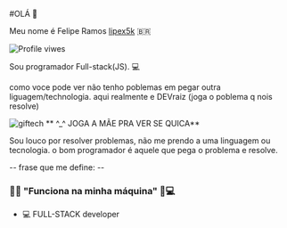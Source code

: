 #OLÁ 👋

Meu nome é Felipe Ramos [lipex5k](https://www.instagram.com/euliperb/) 🇧🇷
<p alight="left"><img src="https://komarev.com/ghpvc/?username=lipex5k&color=green" alt="Profile viwes" /></p>
Sou programador Full-stack(JS). 💻

como voce pode ver não tenho poblemas em pegar outra liguagem/technologia. aqui realmente e DEVraiz
(joga o poblema q nois resolve)




![giftech](https://github.com/lipex5k/lipex5k/assets/113557336/e414ef40-618c-41e8-8c67-28643bdf2bb0) ** ^_^ JOGA A MÃE PRA VER SE QUICA**




Sou louco por resolver problemas, não me prendo a uma linguagem ou tecnologia. o bom programador é aquele que pega o problema e resolve.


-- frase que me define: --
### 🐱‍💻 "Funciona na minha máquina" 🧠💻

- 💻 FULL-STACK developer
